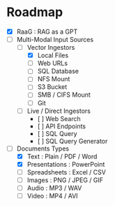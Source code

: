 # Roadmap
- [X] RaaG : RAG as a GPT
- [ ] Multi-Modal Input Sources
  - [ ] Vector Ingestors
    - [X] Local Files
    - [ ] Web URLs
    - [ ] SQL Database
    - [ ] NFS Mount
    - [ ] S3 Bucket
    - [ ] SMB / CIFS Mount
    - [ ] Git
  - [ ] Live / Direct Ingestors
    - [ ] Web Search
    - [ ] API Endpoints
    - [ ] SQL Query
    - [ ] SQL Query Generator
- [ ] Documents Types
  - [X] Text : Plain / PDF / Word
  - [X] Presentations : PowerPoint
  - [ ] Spreadsheets : Excel / CSV
  - [ ] Images : PNG / JPEG / GIF
  - [ ] Audio : MP3 / WAV
  - [ ] Video : MP4 / AVI
